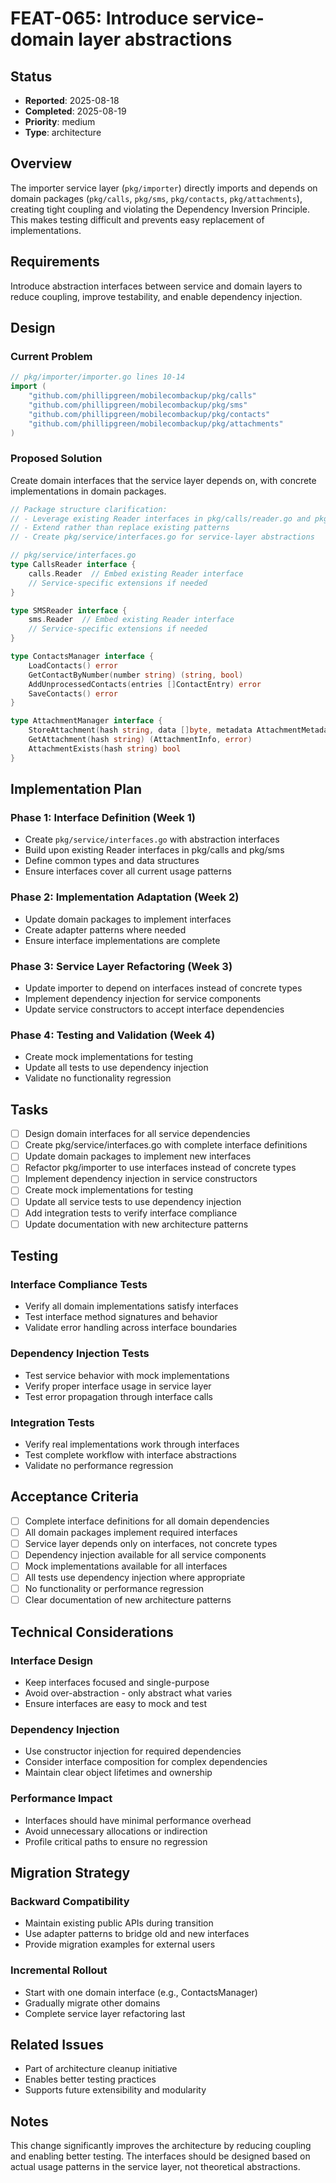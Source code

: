 # FEAT-065: Introduce service-domain layer abstractions

## Status
- **Reported**: 2025-08-18
- **Completed**: 2025-08-19
- **Priority**: medium
- **Type**: architecture

## Overview
The importer service layer (`pkg/importer`) directly imports and depends on domain packages (`pkg/calls`, `pkg/sms`, `pkg/contacts`, `pkg/attachments`), creating tight coupling and violating the Dependency Inversion Principle. This makes testing difficult and prevents easy replacement of implementations.

## Requirements
Introduce abstraction interfaces between service and domain layers to reduce coupling, improve testability, and enable dependency injection.

## Design
### Current Problem
```go
// pkg/importer/importer.go lines 10-14
import (
    "github.com/phillipgreen/mobilecombackup/pkg/calls"
    "github.com/phillipgreen/mobilecombackup/pkg/sms"
    "github.com/phillipgreen/mobilecombackup/pkg/contacts"
    "github.com/phillipgreen/mobilecombackup/pkg/attachments"
)
```

### Proposed Solution
Create domain interfaces that the service layer depends on, with concrete implementations in domain packages.

```go
// Package structure clarification:
// - Leverage existing Reader interfaces in pkg/calls/reader.go and pkg/sms/reader.go  
// - Extend rather than replace existing patterns
// - Create pkg/service/interfaces.go for service-layer abstractions

// pkg/service/interfaces.go
type CallsReader interface {
    calls.Reader  // Embed existing Reader interface
    // Service-specific extensions if needed
}

type SMSReader interface {
    sms.Reader  // Embed existing Reader interface  
    // Service-specific extensions if needed
}

type ContactsManager interface {
    LoadContacts() error
    GetContactByNumber(number string) (string, bool)
    AddUnprocessedContacts(entries []ContactEntry) error
    SaveContacts() error
}

type AttachmentManager interface {
    StoreAttachment(hash string, data []byte, metadata AttachmentMetadata) error
    GetAttachment(hash string) (AttachmentInfo, error)
    AttachmentExists(hash string) bool
}
```

## Implementation Plan
### Phase 1: Interface Definition (Week 1)
- Create `pkg/service/interfaces.go` with abstraction interfaces
- Build upon existing Reader interfaces in pkg/calls and pkg/sms
- Define common types and data structures
- Ensure interfaces cover all current usage patterns

### Phase 2: Implementation Adaptation (Week 2)
- Update domain packages to implement interfaces
- Create adapter patterns where needed
- Ensure interface implementations are complete

### Phase 3: Service Layer Refactoring (Week 3)
- Update importer to depend on interfaces instead of concrete types
- Implement dependency injection for service components
- Update service constructors to accept interface dependencies

### Phase 4: Testing and Validation (Week 4)
- Create mock implementations for testing
- Update all tests to use dependency injection
- Validate no functionality regression

## Tasks
- [ ] Design domain interfaces for all service dependencies
- [ ] Create pkg/service/interfaces.go with complete interface definitions
- [ ] Update domain packages to implement new interfaces
- [ ] Refactor pkg/importer to use interfaces instead of concrete types
- [ ] Implement dependency injection in service constructors
- [ ] Create mock implementations for testing
- [ ] Update all service tests to use dependency injection
- [ ] Add integration tests to verify interface compliance
- [ ] Update documentation with new architecture patterns

## Testing
### Interface Compliance Tests
- Verify all domain implementations satisfy interfaces
- Test interface method signatures and behavior
- Validate error handling across interface boundaries

### Dependency Injection Tests
- Test service behavior with mock implementations
- Verify proper interface usage in service layer
- Test error propagation through interface calls

### Integration Tests
- Verify real implementations work through interfaces
- Test complete workflow with interface abstractions
- Validate no performance regression

## Acceptance Criteria
- [ ] Complete interface definitions for all domain dependencies
- [ ] All domain packages implement required interfaces
- [ ] Service layer depends only on interfaces, not concrete types
- [ ] Dependency injection available for all service components
- [ ] Mock implementations available for all interfaces
- [ ] All tests use dependency injection where appropriate
- [ ] No functionality or performance regression
- [ ] Clear documentation of new architecture patterns

## Technical Considerations
### Interface Design
- Keep interfaces focused and single-purpose
- Avoid over-abstraction - only abstract what varies
- Ensure interfaces are easy to mock and test

### Dependency Injection
- Use constructor injection for required dependencies
- Consider interface composition for complex dependencies
- Maintain clear object lifetimes and ownership

### Performance Impact
- Interfaces should have minimal performance overhead
- Avoid unnecessary allocations or indirection
- Profile critical paths to ensure no regression

## Migration Strategy
### Backward Compatibility
- Maintain existing public APIs during transition
- Use adapter patterns to bridge old and new interfaces
- Provide migration examples for external users

### Incremental Rollout
- Start with one domain interface (e.g., ContactsManager)
- Gradually migrate other domains
- Complete service layer refactoring last

## Related Issues
- Part of architecture cleanup initiative
- Enables better testing practices
- Supports future extensibility and modularity

## Notes
This change significantly improves the architecture by reducing coupling and enabling better testing. The interfaces should be designed based on actual usage patterns in the service layer, not theoretical abstractions.